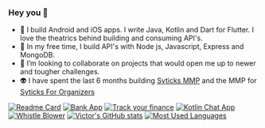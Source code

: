 ### Hey you 👋



- 🔭 I build Android and iOS apps. I write Java, Kotlin and Dart for Flutter. I love the theatrics behind building and consuming API's.
- 🌱 In my free time, I build API's with Node js, Javascript, Express and MongoDB.
- 👯 I’m looking to collaborate on projects that would open me up to newer and tougher challenges.
- 👽 I have spent the last 6 months building [Syticks MMP](https://play.google.com/store/apps/details?id=com.app.syticks) and the MMP for [Syticks For Organizers](https://play.google.com/store/apps/details?id=com.app.syticks_organizers)

[![Readme Card](https://github-readme-stats.vercel.app/api/pin/?username=VhiktorBrown&repo=github-readme-stats&show_owner=true&theme=city_lights)](https://github.com/VhiktorBrown/github-readme-stats)
[![Bank App](https://github-readme-stats.vercel.app/api/pin/?username=VhiktorBrown&repo=bank-app&show_owner=true&theme=city_lights)](https://github.com/VhiktorBrown/github-readme-stats)
[![Track your finance](https://github-readme-stats.vercel.app/api/pin/?username=VhiktorBrown&repo=track-your-finance&show_owner=true&theme=city_lights)](https://github.com/VhiktorBrown/github-readme-stats)
[![Kotlin Chat App](https://github-readme-stats.vercel.app/api/pin/?username=VhiktorBrown&repo=KotlinChatApp&show_owner=true&theme=city_lights)](https://github.com/VhiktorBrown/github-readme-stats)
[![Whistle Blower](https://github-readme-stats.vercel.app/api/pin/?username=VhiktorBrown&repo=WhistleBlower&show_owner=true&theme=city_lights)](https://github.com/VhiktorBrown/github-readme-stats)
[![Victor's GitHub stats](https://github-readme-stats.vercel.app/api?username=VhiktorBrown&count_private=true&show_icons=true&hide=prs&theme=city_lights)](https://github.com/VhiktorBrown/github-readme-stats)
[![Most Used Languages](https://github-readme-stats.vercel.app/api/top-langs?username=VhiktorBrown&layout=compact&langs_count=8&theme=city_lights)](https://github.com/VhiktorBrown/github-readme-stats)

